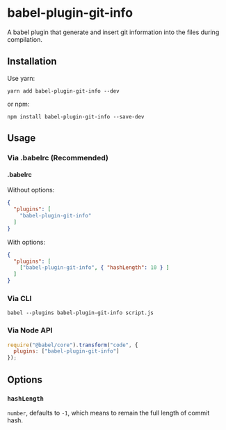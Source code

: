 # babel-plugin-git-info

A babel plugin that generate and insert git information into the files during compilation.

## Installation

Use yarn:

```shell
yarn add babel-plugin-git-info --dev
```

or npm:

```shell
npm install babel-plugin-git-info --save-dev
```

## Usage

### Via .babelrc (Recommended)

#### .babelrc

Without options:

```json
{
  "plugins": [
    "babel-plugin-git-info"
  ]
}
```

With options:

```json
{
  "plugins": [
    ["babel-plugin-git-info", { "hashLength": 10 } ]
  ]
}
```

### Via CLI

```shell
babel --plugins babel-plugin-git-info script.js
```

### Via Node API

```js
require("@babel/core").transform("code", {
  plugins: ["babel-plugin-git-info"]
});
```

## Options

### `hashLength`

`number`, defaults to `-1`, which means to remain the full length of commit hash.
